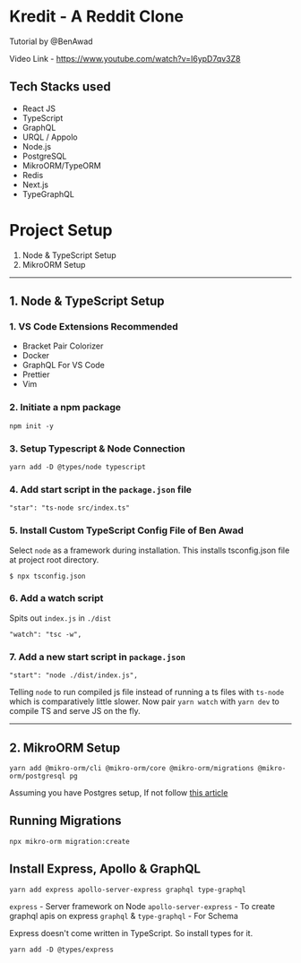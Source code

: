 # Kredit - A Reddit Clone

Tutorial by @BenAwad

Video Link - https://www.youtube.com/watch?v=I6ypD7qv3Z8

## Tech Stacks used

- React JS
- TypeScript
- GraphQL
- URQL / Appolo
- Node.js
- PostgreSQL
- MikroORM/TypeORM
- Redis
- Next.js
- TypeGraphQL

# Project Setup

1. Node & TypeScript Setup
2. MikroORM Setup

---

## 1. Node & TypeScript Setup

### 1. VS Code Extensions Recommended

- Bracket Pair Colorizer
- Docker
- GraphQL For VS Code
- Prettier
- Vim

### 2. Initiate a npm package

```
npm init -y
```

### 3. Setup Typescript & Node Connection

```
yarn add -D @types/node typescript
```

### 4. Add start script in the `package.json` file

```
"star": "ts-node src/index.ts"
```

### 5. Install Custom TypeScript Config File of Ben Awad

Select `node` as a framework during installation.
This installs tsconfig.json file at project root directory.

```
$ npx tsconfig.json
```

### 6. Add a watch script

Spits out `index.js` in `./dist`

```
"watch": "tsc -w",
```

### 7. Add a new start script in `package.json`

```
"start": "node ./dist/index.js",
```

Telling `node` to run compiled js file instead of running a ts files with `ts-node` which is comparatively little slower.
Now pair `yarn watch` with `yarn dev` to compile TS and serve JS on the fly.

---

## 2. MikroORM Setup

```
yarn add @mikro-orm/cli @mikro-orm/core @mikro-orm/migrations @mikro-orm/postgresql pg
```

Assuming you have Postgres setup, If not follow [this article](https://www.robinwieruch.de/postgres-sql-macos-setup)

## Running Migrations

```
npx mikro-orm migration:create
```

## Install Express, Apollo & GraphQL

```
yarn add express apollo-server-express graphql type-graphql
```

`express` - Server framework on Node
`apollo-server-express` - To create graphql apis on express
`graphql` & `type-graphql` - For Schema

Express doesn't come written in TypeScript. So install types for it.

```
yarn add -D @types/express
```
